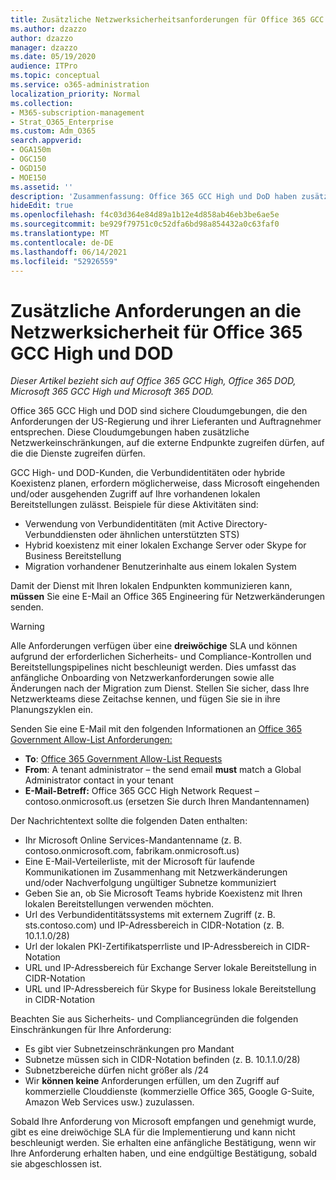 ```yaml
---
title: Zusätzliche Netzwerksicherheitsanforderungen für Office 365 GCC High und DoD
ms.author: dzazzo
author: dzazzo
manager: dzazzo
ms.date: 05/19/2020
audience: ITPro
ms.topic: conceptual
ms.service: o365-administration
localization_priority: Normal
ms.collection:
- M365-subscription-management
- Strat_O365_Enterprise
ms.custom: Adm_O365
search.appverid:
- OGA150m
- OGC150
- OGD150
- MOE150
ms.assetid: ''
description: 'Zusammenfassung: Office 365 GCC High und DoD haben zusätzliche Netzwerksicherheitsanforderungen'
hideEdit: true
ms.openlocfilehash: f4c03d364e84d89a1b12e4d858ab46eb3be6ae5e
ms.sourcegitcommit: be929f79751c0c52dfa6bd98a854432a0c63faf0
ms.translationtype: MT
ms.contentlocale: de-DE
ms.lasthandoff: 06/14/2021
ms.locfileid: "52926559"
---
```

# <a name="additional-network-security-requirements-for-office-365-gcc-high-and-dod"></a>Zusätzliche Anforderungen an die Netzwerksicherheit für Office 365 GCC High und DOD

*Dieser Artikel bezieht sich auf Office 365 GCC High, Office 365 DOD, Microsoft 365 GCC High und Microsoft 365 DOD.*

Office 365 GCC High und DOD sind sichere Cloudumgebungen, die den Anforderungen der US-Regierung und ihrer Lieferanten und Auftragnehmer entsprechen.  Diese Cloudumgebungen haben zusätzliche Netzwerkeinschränkungen, auf die externe Endpunkte zugreifen dürfen, auf die die Dienste zugreifen dürfen.

GCC High- und DOD-Kunden, die Verbundidentitäten oder hybride Koexistenz planen, erfordern möglicherweise, dass Microsoft eingehenden und/oder ausgehenden Zugriff auf Ihre vorhandenen lokalen Bereitstellungen zulässt.  Beispiele für diese Aktivitäten sind:

* Verwendung von Verbundidentitäten (mit Active Directory-Verbunddiensten oder ähnlichen unterstützten STS)
* Hybrid koexistenz mit einer lokalen Exchange Server oder Skype for Business Bereitstellung
* Migration vorhandener Benutzerinhalte aus einem lokalen System

Damit der Dienst mit Ihren lokalen Endpunkten kommunizieren kann, **müssen** Sie eine E-Mail an Office 365 Engineering für Netzwerkänderungen senden.

> [!WARNING]
> Alle Anforderungen verfügen über eine **dreiwöchige** SLA und können aufgrund der erforderlichen Sicherheits- und Compliance-Kontrollen und Bereitstellungspipelines nicht beschleunigt werden.  Dies umfasst das anfängliche Onboarding von Netzwerkanforderungen sowie alle Änderungen nach der Migration zum Dienst.  Stellen Sie sicher, dass Ihre Netzwerkteams diese Zeitachse kennen, und fügen Sie sie in ihre Planungszyklen ein.

Senden Sie eine E-Mail mit den folgenden Informationen an [Office 365 Government Allow-List Anforderungen:](mailto:o365gwlt@microsoft.com)

* **To**: [Office 365 Government Allow-List Requests](mailto:o365gwlt@microsoft.com)
* **From**: A tenant administrator – the send email **must** match a Global Administrator contact in your tenant
* **E-Mail-Betreff:** Office 365 GCC High Network Request – contoso.onmicrosoft.us (ersetzen Sie durch Ihren Mandantennamen)

Der Nachrichtentext sollte die folgenden Daten enthalten:

* Ihr Microsoft Online Services-Mandantenname (z. B. contoso.onmicrosoft.com, fabrikam.onmicrosoft.us)
* Eine E-Mail-Verteilerliste, mit der Microsoft für laufende Kommunikationen im Zusammenhang mit Netzwerkänderungen und/oder Nachverfolgung ungültiger Subnetze kommuniziert
* Geben Sie an, ob Sie Microsoft Teams hybride Koexistenz mit Ihren lokalen Bereitstellungen verwenden möchten.
* Url des Verbundidentitätssystems mit externem Zugriff (z. B. sts.contoso.com) und IP-Adressbereich in CIDR-Notation (z. B. 10.1.1.0/28)
* Url der lokalen PKI-Zertifikatsperrliste und IP-Adressbereich in CIDR-Notation
* URL und IP-Adressbereich für Exchange Server lokale Bereitstellung in CIDR-Notation
* URL und IP-Adressbereich für Skype for Business lokale Bereitstellung in CIDR-Notation

Beachten Sie aus Sicherheits- und Compliancegründen die folgenden Einschränkungen für Ihre Anforderung:

* Es gibt vier Subnetzeinschränkungen pro Mandant
* Subnetze müssen sich in CIDR-Notation befinden (z. B. 10.1.1.0/28)
* Subnetzbereiche dürfen nicht größer als /24
* Wir **können keine** Anforderungen erfüllen, um den Zugriff auf kommerzielle Clouddienste (kommerzielle Office 365, Google G-Suite, Amazon Web Services usw.) zuzulassen.

Sobald Ihre Anforderung von Microsoft empfangen und genehmigt wurde, gibt es eine dreiwöchige SLA für die Implementierung und kann nicht beschleunigt werden.  Sie erhalten eine anfängliche Bestätigung, wenn wir Ihre Anforderung erhalten haben, und eine endgültige Bestätigung, sobald sie abgeschlossen ist.
